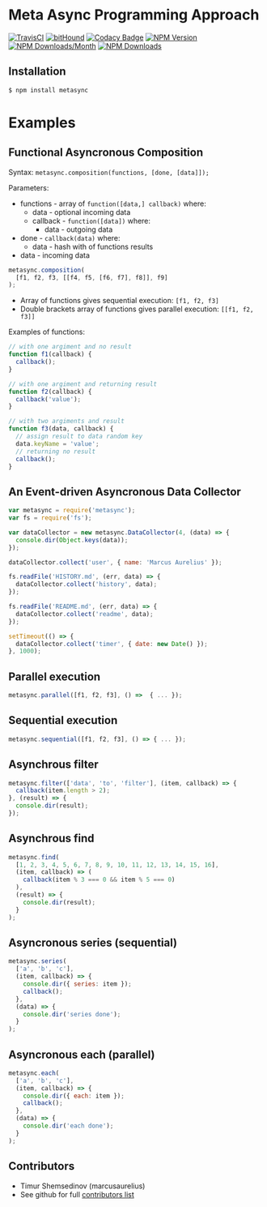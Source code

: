# Meta Async Programming Approach

[![TravisCI](https://travis-ci.org/metarhia/MetaSync.svg?branch=master)](https://travis-ci.org/metarhia/MetaSync)
[![bitHound](https://www.bithound.io/github/metarhia/MetaSync/badges/score.svg)](https://www.bithound.io/github/metarhia/MetaSync)
[![Codacy Badge](https://api.codacy.com/project/badge/Grade/60fe108b31614b4191cd557d49112169)](https://www.codacy.com/app/metarhia/MetaSync)
[![NPM Version](https://badge.fury.io/js/metasync.svg)](https://badge.fury.io/js/metasync)
[![NPM Downloads/Month](https://img.shields.io/npm/dm/metasync.svg)](https://www.npmjs.com/package/metasync)
[![NPM Downloads](https://img.shields.io/npm/dt/metasync.svg)](https://www.npmjs.com/package/metasync)

## Installation

```bash
$ npm install metasync
```

# Examples

## Functional Asyncronous Composition

Syntax: `metasync.composition(functions, [done, [data]]);`

Parameters:
- functions - array of `function([data,] callback)` where:
  - data - optional incoming data
  - callback - `function([data])` where:
    - data - outgoing data
- done - `callback(data)` where:
  - data - hash with of functions results
- data - incoming data

```JavaScript
metasync.composition(
  [f1, f2, f3, [[f4, f5, [f6, f7], f8]], f9]
);
```

- Array of functions gives sequential execution: `[f1, f2, f3]`
- Double brackets array of functions gives parallel execution: `[[f1, f2, f3]]`

Examples of functions:

```JavaScript
// with one argiment and no result
function f1(callback) {
  callback();
}

// with one argiment and returning result
function f2(callback) {
  callback('value');
}

// with two argiments and result
function f3(data, callback) {
  // assign result to data random key
  data.keyName = 'value';
  // returning no result
  callback();
}
```

## An Event-driven Asyncronous Data Collector

```JavaScript
var metasync = require('metasync');
var fs = require('fs');

var dataCollector = new metasync.DataCollector(4, (data) => {
  console.dir(Object.keys(data));
});

dataCollector.collect('user', { name: 'Marcus Aurelius' });

fs.readFile('HISTORY.md', (err, data) => {
  dataCollector.collect('history', data);
});

fs.readFile('README.md', (err, data) => {
  dataCollector.collect('readme', data);
});

setTimeout(() => {
  dataCollector.collect('timer', { date: new Date() });
}, 1000);
```

## Parallel execution

```JavaScript
metasync.parallel([f1, f2, f3], () =>  { ... });
```

## Sequential execution

```JavaScript
metasync.sequential([f1, f2, f3], () => { ... });
```

## Asynchrous filter

```JavaScript
metasync.filter(['data', 'to', 'filter'], (item, callback) => {
  callback(item.length > 2);
}, (result) => {
  console.dir(result);
});
```

## Asynchrous find

```JavaScript
metasync.find(
  [1, 2, 3, 4, 5, 6, 7, 8, 9, 10, 11, 12, 13, 14, 15, 16],
  (item, callback) => (
    callback(item % 3 === 0 && item % 5 === 0)
  ),
  (result) => {
    console.dir(result);
  }
);
```

## Asyncronous series (sequential)

```JavaScript
metasync.series(
  ['a', 'b', 'c'],
  (item, callback) => {
    console.dir({ series: item });
    callback();
  },
  (data) => {
    console.dir('series done');
  }
);
```

## Asyncronous each (parallel)

```JavaScript
metasync.each(
  ['a', 'b', 'c'],
  (item, callback) => {
    console.dir({ each: item });
    callback();
  },
  (data) => {
    console.dir('each done');
  }
);
```

## Contributors

  - Timur Shemsedinov (marcusaurelius)
  - See github for full [contributors list](https://github.com/metarhia/MetaSync/graphs/contributors)

